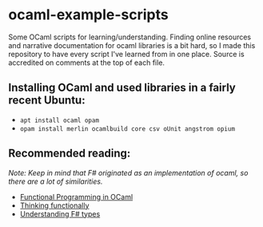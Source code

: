 ocaml-example-scripts
=====================

Some OCaml scripts for learning/understanding. Finding online resources and
narrative documentation for ocaml libraries is a bit hard, so I made this
repository to have every script I've learned from in one place. Source is
accredited on comments at the top of each file.

Installing OCaml and used libraries in a fairly recent Ubuntu:
--------------------------------------------------------------

* `apt install ocaml opam`
* `opam install merlin ocamlbuild core csv oUnit angstrom opium`

Recommended reading:
--------------------

_Note: Keep in mind that F# originated as an implementation of ocaml, so 
there are a lot of similarities._

* [Functional Programming in OCaml](http://www.cs.cornell.edu/courses/cs3110/2019sp/textbook/)
* [Thinking functionally]( https://fsharpforfunandprofit.com/series/thinking-functionally.html)
* [Understanding F# types](https://fsharpforfunandprofit.com/series/understanding-fsharp-types.html)